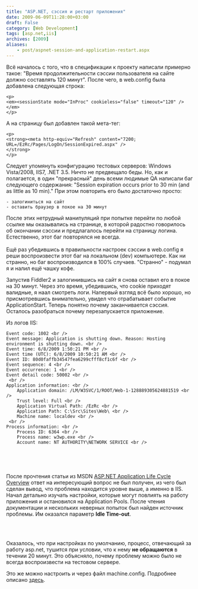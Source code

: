 ```yaml
---
title: "ASP.NET, сэссия и рестарт приложения"
date: 2009-06-09T11:28:00+03:00
draft: False
category: [Web Development]
tags: [asp.net,iis]
archives: [2009]
aliases:
    - post/aspnet-session-and-application-restart.aspx
---
```




Всё началось с того, что в спецификации к проекту написали примерно такое: "Время продолжительности сэссии пользователя на сайте должно составлять 120 минут". После чего, в web.config была добавлена следующая строка: 


> 
	<p>
	<em><sessionState mode="InProc" cookieless="false" timeout="120" /> 
	</em>
	</p>



А на страницу был добавлен такой мета-тег:


> 
	<p>
	<strong><meta http-equiv="Refresh" content="7200; URL=/EzRc/Pages/LogOn/SessionExpired.aspx" /> 
	</strong>
	</p>



Следует упомянуть конфигурацию  тестовых серверов: Windows Vista/2008, IIS7, .NET 3.5. Ничто не предвещало беды. Но, как и полагается, в один "прекрасный" день всеми людимые QA написали баг следующего содержания: "Session expiration occurs prior to 30 min (and as little as 10 min)." При этом повторить его было достаточно просто:


	- залогиниться на сайт
	- оставить браузер в покое на 30 минут


После этих нетрудный манипуляций при попытке перейти по любой ссылке мы оказывались на странице, в которой радостно говорилось об окончании сэссии и предлагалось перейти на страницу логина. Естественно, этот баг повторялся не всегда.<br />
<br />
Ещё раз убедившись в правильности настроек сэссии в web.config я реши воспроизвести этот баг на локальном (dev) компьютере. Как ни странно, но баг воспроизводился в 100% случаев. "Странно" - подумал я и налил ещё чашку кофе.



Запустив Fiddler2 и залогинившись на сайт я снова оставил его в покое на 30 минут. Через это время, убедившись, что cookie приходят валидные, я наал смотреть логи. Напервый взгляд всё было хорошо, но присмотревшись внимательно, увидел что отрабатывает событие ApplicationStart. Теперь понятно почему заканчивается сэссия. Осталось разобраться почему перезапускается приложение.



Из логов IIS:


> 
	Event code: 1002 <br />
	Event message: Application is shutting down. Reason: Hosting environment is shutting down. <br />
	Event time: 6/8/2009 1:50:21 PM <br />
	Event time (UTC): 6/8/2009 10:50:21 AM <br />
	Event ID: 80d0faffb34547fea6299cfff8cf1c6f <br />
	Event sequence: 4 <br />
	Event occurrence: 1 <br />
	Event detail code: 50002 <br />
	 <br />
	Application information: <br />
	    Application domain: /LM/W3SVC/1/ROOT/Web-1-128889305624881519 <br />
	    Trust level: Full <br />
	    Application Virtual Path: /EzRc <br />
	    Application Path: C:\Src\Sites\Web\ <br />
	    Machine name: localdev <br />
	 <br />
	Process information: <br />
	    Process ID: 6364 <br />
	    Process name: w3wp.exe <br />
	    Account name: NT AUTHORITY\NETWORK SERVICE <br />



 



 



После прочтения статьи из MSDN [ASP.NET Application Life Cycle Overview](http://msdn.microsoft.com/en-us/library/bb470252.aspx) ответ на интересующий вопрос не был получен, из чего был сделан вывод, что проблема находится уровне выше, а именно в IIS. Начал детально изучать настройки, которые могут повлиять на работу приложения и остановился на Application Pools. После чтения документации и нескольких неверных попыток был найден источник проблемы. Им оказался параметр **Idle Time-out**. 



 



<img src="/image.axd?picture=apppool.jpg" alt="" /><br />
<br />
Оказалось, что при настройках по умолчанию, процесс, отвечающий за работу asp.net, тушится при условии, что к нему **не обращаются** в течении 20 минут. Это объясняло, почему проблему можно было не всегда воспроизвести на тестовом сервере. 



Это же можно настроить и через файл machine.config. Подробнее описано [здесь](http://www.xefteri.com/articles/show.cfm?id=14).


